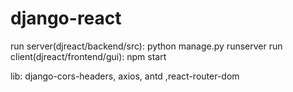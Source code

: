 # django-react

run server(djreact/backend/src): python manage.py runserver
run client(djreact/frontend/gui): npm start

lib: django-cors-headers, axios, antd ,react-router-dom
